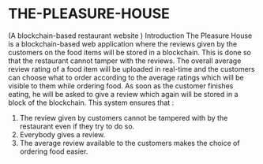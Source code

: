 # THE-PLEASURE-HOUSE
(A blockchain-based restaurant website )
Introduction
The Pleasure House is a blockchain-based web application where the reviews given by the  customers on the food items will be stored in a blockchain. This is done so that the restaurant cannot tamper with the reviews. The overall average review rating of a food item will be uploaded in real-time and the customers can choose what to order according to the average ratings which will be visible to them while ordering food. As soon as the customer finishes eating, he will be asked to give a review which again will be stored in a block of the blockchain. This system ensures that : 
1. The review given by customers cannot be tampered with by the restaurant even if they try to do so.
2. Everybody gives a review.
3. The average review available to the customers makes the choice of ordering food easier.
